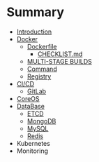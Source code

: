 # Summary

* [Introduction](README.md)
* [Docker](docker.md)
  * [Dockerfile](docker/dockerfile.md)
    * [CHECKLIST.md](docker/dockerfile/checklistmd.md)
  * [MULTI-STAGE BUILDS](docker/multi-stage-builds.md)
  * [Command](docker/command.md)
  * [Registry](docker/registry.md)
* [CI/CD](structure-project.md)
  * [GitLab](structure-project/gitlab.md)
* [CoreOS](coreos.md)
* [DataBase](database.md)
  * [ETCD](etcd.md)
  * [MongoDB](mongodb.md)
  * [MySQL](mysql.md)
  * [Redis](redis.md)
* Kubernetes
* Monitoring

